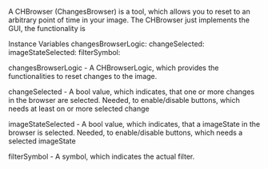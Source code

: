 A CHBrowser (ChangesBrowser) is a tool, which allows you to reset to an arbitrary point of time in your image.
The CHBrowser just implements the GUI, the functionality is 

Instance Variables
	changesBrowserLogic:		<CHBrowserLogic>
	changeSelected:			<Boolean>
	imageStateSelected:		<Boolean>
	filterSymbol:				<Symbol>

changesBrowserLogic
	- A CHBrowserLogic, which provides the functionalities to reset changes to the image.

changeSelected
	- A bool value, which indicates, that one or more changes in the browser are selected. Needed, to enable/disable buttons, which needs at least on or more selected change

imageStateSelected
	- A bool value, which indicates, that a imageState in the browser is selected. Needed, to enable/disable buttons, which needs a selected imageState

filterSymbol
	- A symbol, which indicates the actual filter.
